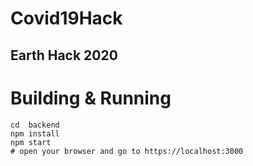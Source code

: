 # Covid19Hack

## Earth Hack 2020

# Building & Running

```
cd  backend
npm install
npm start
# open your browser and go to https://localhost:3000
